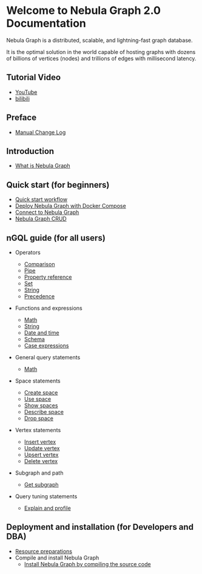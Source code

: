# Welcome to Nebula Graph 2.0 Documentation

Nebula Graph is a distributed, scalable, and lightning-fast graph database.

It is the optimal solution in the world capable of hosting graphs with dozens of billions of vertices (nodes) and trillions of edges with millisecond latency.

## Tutorial Video

* [YouTube](https://www.youtube.com/channel/UC73V8q795eSEMxDX4Pvdwmw/)
* [bilibili](https://space.bilibili.com/472621355)

## Preface

* [Manual Change Log](CHANGELOG.md)

## Introduction

* [What is Nebula Graph](1.introduction/1.what-is-nebula-graph.md)

## Quick start (for beginners)

* [Quick start workflow](2.quick-start/1.quick-start-workflow.md)
* [Deploy Nebula Graph with Docker Compose](docs-2.0/2.quick-start/2.deploy-nebula-graph-with-docker-compose.md)
* [Connect to Nebula Graph](docs-2.0/2.quick-start/3.connect-to-nebula-graph.md)
* [Nebula Graph CRUD](docs-2.0/2.quick-start/4.nebula-graph-crud.md)

## nGQL guide (for all users)

* Operators
  * [Comparison](docs-2.0/3.ngql-guide/5.operators/1.comparison.md)
  * [Pipe](docs-2.0/3.ngql-guide/5.operators/4.pipe.md)
  * [Property reference](docs-2.0/3.ngql-guide/5.operators/5.property-reference.md)
  * [Set](docs-2.0/3.ngql-guide/5.operators/6.set.md)
  * [String](docs-2.0/3.ngql-guide/5.operators/7.string.md)
  * [Precedence](docs-2.0/3.ngql-guide/5.operators/9.precedence.md)

* Functions and expressions
  * [Math](docs-2.0/3.ngql-guide/6.funtions-and-expressions/1.math.md)
  * [String](docs-2.0/3.ngql-guide/6.funtions-and-expressions/2.string.md)
  * [Date and time](docs-2.0/3.ngql-guide/6.funtions-and-expressions/3.date-and-time.md)
  * [Schema](docs-2.0/3.ngql-guide/6.funtions-and-expressions/4.schema.md)
  * [Case expressions](docs-2.0/3.ngql-guide/6.funtions-and-expressions/5.case-expressions.md)

* General query statements
  * [Math](docs-2.0/3.ngql-guide/7.general-query-statements/2.match.md)

* Space statements
  * [Create space](docs-2.0/3.ngql-guide/9.space-statements.md/1.create-space.md)
  * [Use space](docs-2.0/3.ngql-guide/9.space-statements.md/2.use-space.md)
  * [Show spaces](docs-2.0/3.ngql-guide/9.space-statements.md/3.show-spaces.md)
  * [Describe space](2.query-language/4.statement-syntax/1.data-definition-statements/create-edge-syntax.md)
  * [Drop space](docs-2.0/3.ngql-guide/9.space-statements.md/5.drop-space.md)

* Vertex statements
  * [Insert vertex](docs-2.0/3.ngql-guide/12.vertex-statements/1.insert-vertex.md)
  * [Update vertex](docs-2.0/3.ngql-guide/12.vertex-statements/2.update-vertex.md)
  * [Upsert vertex](docs-2.0/3.ngql-guide/12.vertex-statements/3.upsert-vertex.md)
  * [Delete vertex](docs-2.0/3.ngql-guide/12.vertex-statements/4.delete-vertex.md)

* Subgraph and path
  * [Get subgraph](docs-2.0/3.ngql-guide/15.subgraph-and-path/1.get-subgraph.md)

* Query tuning statements
  * [Explain and profile](docs-2.0/3.ngql-guide/16.query-tuning-statements/1.explain-and-profile.md)

## Deployment and installation (for Developers and DBA)

* [Resource preparations](docs-2.0/4.deployment-and-installation/1.resource-preparations.md)
* Compile and install Nebula Graph
  * [Install Nebula Graph by compiling the source code](docs-2.0/4.deployment-and-installation/2.compile-and-install-nebula-graph/1.install-nebula-graph-by-compiling-the-source-code.md)

